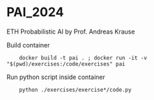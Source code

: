# PAI_2024
ETH Probabilistic AI by Prof. Andreas Krause

Build container
```
    docker build -t pai . ; docker run -it -v "$(pwd)/exercises:/code/exercises" pai
```

Run python script inside container
```
    python ./exercises/exercise*/code.py
```
